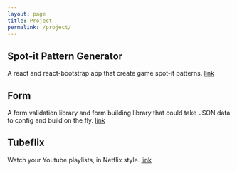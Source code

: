 ```yaml
---
layout: page
title: Project
permalink: /project/
---
```


## Spot-it Pattern Generator
A react and react-bootstrap app that create game spot-it patterns.
[link](https://yaodingyd.github.io/react-spot-it)


## Form
A form validation library and form building library that could take JSON data to config and build on the fly.
[link](https://yaodingyd.github.io/form)


## Tubeflix
Watch your Youtube playlists, in Netflix style.
[link](http://tubeflix.surge.sh)

